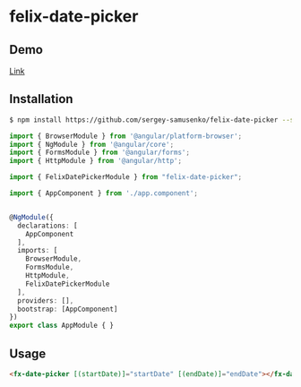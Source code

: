 # felix-date-picker

## Demo
[Link](https://s3.amazonaws.com/public.inpwrd.com/assets/felix/date-picker-demo/index.html)

## Installation

```bash
$ npm install https://github.com/sergey-samusenko/felix-date-picker --save
```

```typescript
import { BrowserModule } from '@angular/platform-browser';
import { NgModule } from '@angular/core';
import { FormsModule } from '@angular/forms';
import { HttpModule } from '@angular/http';

import { FelixDatePickerModule } from "felix-date-picker";

import { AppComponent } from './app.component';


@NgModule({
  declarations: [
    AppComponent
  ],
  imports: [
    BrowserModule,
    FormsModule,
    HttpModule,
    FelixDatePickerModule
  ],
  providers: [],
  bootstrap: [AppComponent]
})
export class AppModule { }

```

## Usage

```html
<fx-date-picker [(startDate)]="startDate" [(endDate)]="endDate"></fx-date-picker>
```
